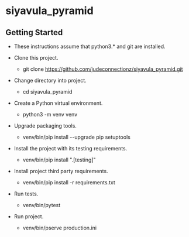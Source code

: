 # siyavula_pyramid


## Getting Started


- These instructions assume that python3.* and git are installed.

- Clone this project.
	- git clone https://github.com/judeconnectionz/siyavula_pyramid.git

- Change directory into project.

    - cd siyavula_pyramid

- Create a Python virtual environment.

    - python3 -m venv venv

- Upgrade packaging tools.

    - venv/bin/pip install --upgrade pip setuptools

- Install the project with its testing requirements.

    - venv/bin/pip install ".[testing]"

- Install project third party requirements.

    - venv/bin/pip install -r requirements.txt 

- Run tests.

    - venv/bin/pytest

- Run project.

    - venv/bin/pserve production.ini
